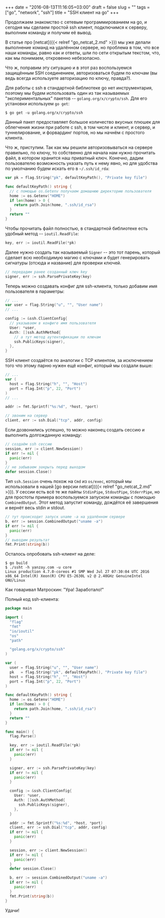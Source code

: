 +++
date = "2016-08-13T11:16:05+03:00"
draft = false
slug = ""
tags = ["go", "network", "ssh"]
title = "SSH клиент на go"
+++

Продолжаем знакомство с сетевым программированием на go, и сегодня мы сделаем простой ssh клиент, подключимся к серверу, выполним команду и получим её вывод.

В статье про [netcat]({{< relref "go_netcat_2.md" >}}) мы уже делали выполнение команд на удалённом сервере, но проблема в том, что все наши команды, равно как и ответы, шли по сети открытым текстом, что, как мы понимаем, откровенно небезопасно.

Что ж, поправим эту ситуацию и в этот раз воспользуемся защищённым SSH соединением, авторизоваться будем по ключам (вы ведь всегда используете авторизацию по ключу, правда?).

<!--more-->

Для работы с ssh в стандартной библиотеке go нет инструментария, поэтому мы будем использовать один из так называемых "экспериментальных" пакетов -- `golang.org/x/crypto/ssh`. Для его установки используем `go get`:

```
$ go get -u golang.org/x/crypto/ssh
```

Данный пакет предоставляет большое количество вкусных плюшек для облегчения жизни при работе с ssh, в том числе и клиент, и сервер, и туннелирование, и форвардинг портов, но мы начнём с простого клиента.

Что ж, приступим. Так как мы решили авторизовываться на сервере правильно, по ключу, то собственно для начала нам нужно прочитать файл, в котором хранится наш приватный ключ. Конечно, дадим пользователю возможность указать путь к нему явно, но для удобства по умолчанию будем искать его в `~/.ssh/id_rda`:

```go
var pk = flag.String("pk", defaultKeyPath(), "Private key file")

func defaultKeyPath() string {
  // с помощью os.Getenv получаем домашнюю директорию пользователя
  home := os.Getenv("HOME")
  if len(home) > 0 {
    return path.Join(home, ".ssh/id_rsa")
  }
  return ""
}
```

Чтобы прочитать файл полностью, в стандартной библиотеке есть удобный метод -- `ioutil.ReadFile`:

```go
key, err := ioutil.ReadFile(*pk)
```

Далее нужно создать так называемый `Signer` -- это тот парень, который сделает всю необходимую магию с ключами и будет генерировать сигнатуры (отсюда и название) для проверки ключей.

```go
// передадим ранее созданный ключ key
signer, err := ssh.ParsePrivateKey(key)
```

Теперь можно создавать конфиг для ssh-клиента, только добавим имя пользователя в параметры:

```go
// ...
var user = flag.String("u", "", "User name")
// ...

config := &ssh.ClientConfig{
  // указываем в конфиге имя пользователя
  User: *user,
  Auth: []ssh.AuthMethod{
    // а тут метод аутентификации по ключам
    ssh.PublicKeys(signer),
  },
}
```

SSH клиент создаётся по аналогии с TCP клиентом, за исключением того что этому парню нужен ещё конфиг, который мы создали выше:

```go
// ...
var (
  host = flag.String("h", "", "Host")
  port = flag.Int("p", 22, "Port")
)
// ...

addr := fmt.Sprintf("%s:%d", *host, *port)

// звоним на сервер
client, err := ssh.Dial("tcp", addr, config)
```

Если дозвонились успешно, то можно наконец создать сессию и выполнить долгожданную команду:

```go
// создаём ssh сессию
session, err := client.NewSession()
if err != nil {
  panic(err)
}
// не забываем закрыть перед выходом
defer session.Close()
```

Тип `ssh.Session` очень похож на `Cmd` из `os/exec`, который мы использовали в нашей [go версии netcat]({{< relref "go_netcat_2.md" >}}). У сессии есть всё те же пайпы `StdinPipe`, `StdoutPipe`, `StderrPipe`, но для простоты примера воспользуемся запуском команды с помощью `CombinedOutput`. Этот метод запустит команду, дождётся её завершения и вернёт весь stdin и stdout.

```go
// тут происходит запуск uname -a на удалённом сервере
b, err := session.CombinedOutput("uname -a")
if err != nil {
  panic(err)
}
// выводим результат
fmt.Print(string(b))
```

Осталось опробовать ssh-клиент на деле:

```
$ go build
$ ./ssht -h yanzay.com -u core
Linux production 4.7.0-coreos #1 SMP Wed Jul 27 07:30:04 UTC 2016 x86_64 Intel(R) Xeon(R) CPU E5-2630L v2 @ 2.40GHz GenuineIntel GNU/Linux
```

Как говаривал Матроскин: "Ура! Заработало!"

Полный код ssh-клиента:

```go
package main

import (
  "flag"
  "fmt"
  "io/ioutil"
  "os"
  "path"

  "golang.org/x/crypto/ssh"
)

var (
  user = flag.String("u", "", "User name")
  pk   = flag.String("pk", defaultKeyPath(), "Private key file")
  host = flag.String("h", "", "Host")
  port = flag.Int("p", 22, "Port")
)

func defaultKeyPath() string {
  home := os.Getenv("HOME")
  if len(home) > 0 {
    return path.Join(home, ".ssh/id_rsa")
  }
  return ""
}

func main() {
  flag.Parse()

  key, err := ioutil.ReadFile(*pk)
  if err != nil {
    panic(err)
  }

  signer, err := ssh.ParsePrivateKey(key)
  if err != nil {
    panic(err)
  }

  config := &ssh.ClientConfig{
    User: *user,
    Auth: []ssh.AuthMethod{
      ssh.PublicKeys(signer),
    },
  }

  addr := fmt.Sprintf("%s:%d", *host, *port)
  client, err := ssh.Dial("tcp", addr, config)
  if err != nil {
    panic(err)
  }

  session, err := client.NewSession()
  if err != nil {
    panic(err)
  }
  defer session.Close()

  b, err := session.CombinedOutput("uname -a")
  if err != nil {
    panic(err)
  }
  fmt.Print(string(b))
}
```

Удачи!
